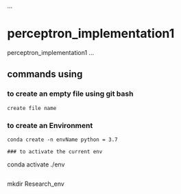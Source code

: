 ...
# perceptron_implementation1
perceptron_implementation1
...

## commands using
### to create an empty file using git bash 

```
create file name
```
### to create an Environment 

```
conda create -n envName python = 3.7
```

```
### to activate the current env

```
conda activate ./env
```

```
mkdir Research_env
```